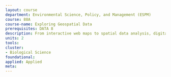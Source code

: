 ```yaml
---
layout: course 
department: Environmental Science, Policy, and Management (ESPM)
course: 88A
course-name: Exploring Geospatial Data
prerequisites: DATA 8
description: From interactive web maps to spatial data analysis, digital geographic data and information are becoming an important part of the data science landscape. Almost everything happens somewhere that can be mapped on the surface of the earth. In many cases the where matters as much to an analysis as the what and the why. Geospatial data analysis allows a researcher to consider location explicitly. This course provides an introduction to working with digital geographic data, or geospatial data. We will explore concepts of geospatial data representation, methods for acquisition, processing and analysis, and techniques for creating compelling geovisualizations. No prior knowledge is assumed or expected.
units: 2
tools: 
cluster:
- Biological Science
foundational: 
applied: Applied
meta: 
---
```


